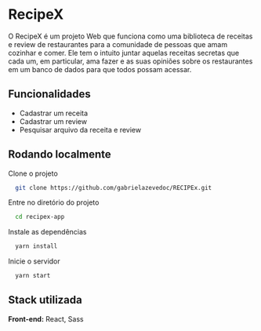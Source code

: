 
# RecipeX

O RecipeX é um projeto Web que funciona como uma biblioteca de receitas e review de restaurantes para a comunidade de pessoas que amam cozinhar e comer. Ele tem o intuito juntar aquelas receitas secretas que cada um, em particular, ama fazer e as suas opiniões sobre os restaurantes em um banco de dados para que todos possam acessar.


## Funcionalidades

- Cadastrar um receita 
- Cadastrar um review
- Pesquisar arquivo da receita e review


## Rodando localmente

Clone o projeto

```bash
  git clone https://github.com/gabrielazevedoc/RECIPEx.git
```

Entre no diretório do projeto

```bash
  cd recipex-app
```

Instale as dependências

```bash
  yarn install
```

Inicie o servidor

```bash
  yarn start
```


## Stack utilizada

**Front-end:** React, Sass


